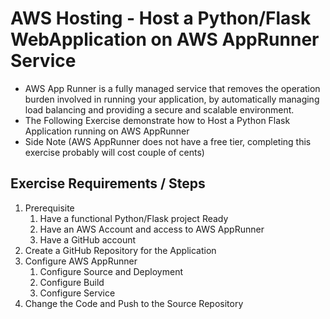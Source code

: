 # AWS Hosting - Host a Python/Flask WebApplication on AWS AppRunner Service
- AWS App Runner is a fully managed service that removes the operation burden involved in running your application, by automatically managing load balancing and providing a secure and scalable environment. 
- The Following Exercise demonstrate how to Host a Python Flask Application running on AWS AppRunner
- Side Note (AWS AppRunner does not have a free tier, completing this exercise probably will cost couple of cents)

## Exercise Requirements / Steps
1. Prerequisite
    1. Have a functional Python/Flask project Ready
    1. Have an AWS Account and access to AWS AppRunner
    1. Have a GitHub account
1. Create a GitHub Repository for the Application
1. Configure AWS AppRunner
    1. Configure Source and Deployment
    1. Configure Build
    1. Configure Service
1. Change the Code and Push to the Source Repository
